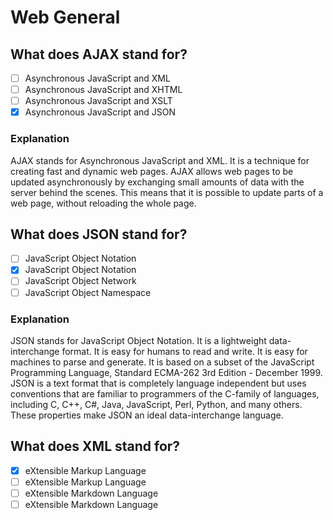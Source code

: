 
# Web General

## What does AJAX stand for?

- [ ] Asynchronous JavaScript and XML
- [ ] Asynchronous JavaScript and XHTML
- [ ] Asynchronous JavaScript and XSLT
- [x] Asynchronous JavaScript and JSON

### Explanation

AJAX stands for Asynchronous JavaScript and XML. It is a technique for creating fast and dynamic web pages. AJAX allows web pages to be updated asynchronously by exchanging small amounts of data with the server behind the scenes. This means that it is possible to update parts of a web page, without reloading the whole page.

## What does JSON stand for?

- [ ] JavaScript Object Notation
- [x] JavaScript Object Notation
- [ ] JavaScript Object Network
- [ ] JavaScript Object Namespace

### Explanation

JSON stands for JavaScript Object Notation. It is a lightweight data-interchange format. It is easy for humans to read and write. It is easy for machines to parse and generate. It is based on a subset of the JavaScript Programming Language, Standard ECMA-262 3rd Edition - December 1999. JSON is a text format that is completely language independent but uses conventions that are familiar to programmers of the C-family of languages, including C, C++, C#, Java, JavaScript, Perl, Python, and many others. These properties make JSON an ideal data-interchange language.

## What does XML stand for?

- [x] eXtensible Markup Language
- [ ] eXtensible Markup Language
- [ ] eXtensible Markdown Language
- [ ] eXtensible Markdown Language
